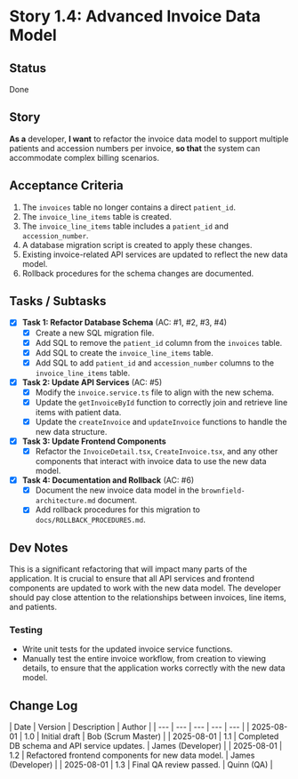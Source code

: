 # Story 1.4: Advanced Invoice Data Model

## Status
Done

## Story
**As a** developer,
**I want** to refactor the invoice data model to support multiple patients and accession numbers per invoice,
**so that** the system can accommodate complex billing scenarios.

## Acceptance Criteria
1.  The `invoices` table no longer contains a direct `patient_id`.
2.  The `invoice_line_items` table is created.
3.  The `invoice_line_items` table includes a `patient_id` and `accession_number`.
4.  A database migration script is created to apply these changes.
5.  Existing invoice-related API services are updated to reflect the new data model.
6.  Rollback procedures for the schema changes are documented.

## Tasks / Subtasks
- [x] **Task 1: Refactor Database Schema** (AC: #1, #2, #3, #4)
    - [x] Create a new SQL migration file.
    - [x] Add SQL to remove the `patient_id` column from the `invoices` table.
    - [x] Add SQL to create the `invoice_line_items` table.
    - [x] Add SQL to add `patient_id` and `accession_number` columns to the `invoice_line_items` table.
- [x] **Task 2: Update API Services** (AC: #5)
    - [x] Modify the `invoice.service.ts` file to align with the new schema.
    - [x] Update the `getInvoiceById` function to correctly join and retrieve line items with patient data.
    - [x] Update the `createInvoice` and `updateInvoice` functions to handle the new data structure.
- [x] **Task 3: Update Frontend Components**
    - [x] Refactor the `InvoiceDetail.tsx`, `CreateInvoice.tsx`, and any other components that interact with invoice data to use the new data model.
- [x] **Task 4: Documentation and Rollback** (AC: #6)
    - [x] Document the new invoice data model in the `brownfield-architecture.md` document.
    - [x] Add rollback procedures for this migration to `docs/ROLLBACK_PROCEDURES.md`.

## Dev Notes
This is a significant refactoring that will impact many parts of the application. It is crucial to ensure that all API services and frontend components are updated to work with the new data model. The developer should pay close attention to the relationships between invoices, line items, and patients.

### Testing
-   Write unit tests for the updated invoice service functions.
-   Manually test the entire invoice workflow, from creation to viewing details, to ensure that the application works correctly with the new data model.

## Change Log
| Date | Version | Description | Author |
| --- | --- | --- | --- | --- |
| 2025-08-01 | 1.0 | Initial draft | Bob (Scrum Master) |
| 2025-08-01 | 1.1 | Completed DB schema and API service updates. | James (Developer) |
| 2025-08-01 | 1.2 | Refactored frontend components for new data model. | James (Developer) |
| 2025-08-01 | 1.3 | Final QA review passed. | Quinn (QA) |